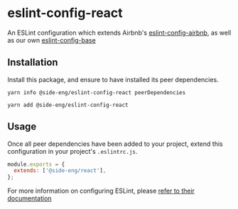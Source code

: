 # eslint-config-react

An ESLint configuration which extends Airbnb's [eslint-config-airbnb](https://github.com/airbnb/javascript/tree/master/packages/eslint-config-airbnb), as well as our own [eslint-config-base](https://github.com/reside-eng/lint-config/tree/master/packages/eslint-config-base)

## Installation

Install this package, and ensure to have installed its peer dependencies.

`yarn info @side-eng/eslint-config-react peerDependencies`

`yarn add @side-eng/eslint-config-react`

## Usage

Once all peer dependencies have been added to your project, extend this configuration in your project's `.eslintrc.js`.

```javascript
module.exports = {
  extends: ['@side-eng/react'],
};
```

For more information on configuring ESLint, please [refer to their documentation](https://eslint.org/docs/user-guide/configuring)
